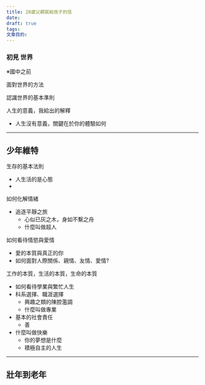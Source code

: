 ```yaml
---
title: 20歲父親寫給孩子的信
date: 
draft: true
tags: 
文章目的:
---
```

### 初見 世界
※國中之前

面對世界的方法

認識世界的基本準則

人生的意義，我給出的解釋
- 人生沒有意義，關鍵在於你的體驗如何

---

## 少年維特

生存的基本法則
- 人生活的是心態
- 

如何化解情緒
- 追逐平靜之旅
	- 心似已灰之木，身如不繫之舟
	- 什麼叫做超人

如何看待情慾與愛情
- 愛的本質與真正的你
- 如何面對人際關係、親情、友情、愛情?

工作的本質，生活的本質，生命的本質
- 如何看待學業與繁忙人生
- 科系選擇、職涯選擇
	- 興趣之類的陳腔濫調
	- 什麼叫做專業
- 基本的社會責任
	- 善
- 什麼叫做快樂
	- 你的夢想是什麼
	- 積極自主的人生

---

## 壯年到老年